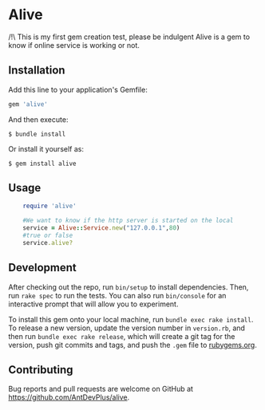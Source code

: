 # Alive

/!\ This is my first gem creation test, please be indulgent
Alive is a gem to know if online service is working or not.

## Installation

Add this line to your application's Gemfile:

```ruby
gem 'alive'
```

And then execute:

    $ bundle install

Or install it yourself as:

    $ gem install alive

## Usage

```ruby
    require 'alive'

    #We want to know if the http server is started on the local
    service = Alive::Service.new("127.0.0.1",80)
    #true or false
    service.alive?
```

## Development

After checking out the repo, run `bin/setup` to install dependencies. Then, run `rake spec` to run the tests. You can also run `bin/console` for an interactive prompt that will allow you to experiment.

To install this gem onto your local machine, run `bundle exec rake install`. To release a new version, update the version number in `version.rb`, and then run `bundle exec rake release`, which will create a git tag for the version, push git commits and tags, and push the `.gem` file to [rubygems.org](https://rubygems.org).

## Contributing

Bug reports and pull requests are welcome on GitHub at https://github.com/AntDevPlus/alive.

